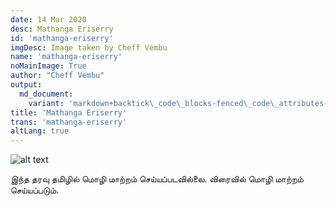 ```yaml
---
date: 14 Mar 2020
desc: Mathanga Eriserry
id: 'mathanga-eriserry'
imgDesc: Image taken by Cheff Vembu
name: 'mathanga-eriserry'
noMainImage: True
author: "Cheff Vembu"
output:
  md_document:
    variant: 'markdown+backtick\_code\_blocks-fenced\_code\_attributes-header\_attributes'
title: 'Mathanga Eriserry'
trans: 'mathanga-eriserry'
altLang: true
---
```

<img src="/others/mathanga-eriserry/_main.png" alt="alt text" class="blogs_image">

இந்த தரவு தமிழில் மொழி மாற்றம் செய்யப்படவில்லை. விரைவில் மொழி மாற்றம் செய்யப்படும்.

<style>
table{
    border-collapse: collapse;
    border-spacing: 0;
    border:2px solid gray;
}

th{
    border:2px solid gray;
}

td{
    border:1px solid gray;
}
</style>